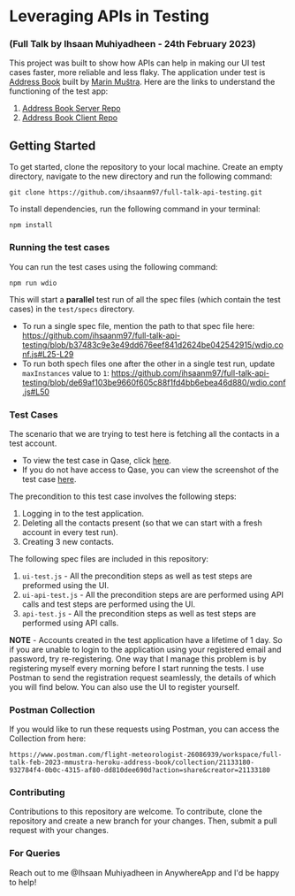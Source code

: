 # Leveraging APIs in Testing
### (Full Talk by Ihsaan Muhiyadheen - 24th February 2023)

This project was built to show how APIs can help in making our UI test cases faster, more reliable and less flaky. The application under test is [Address Book](https://mmustra-address-book.herokuapp.com/) built by [Marin Muštra](https://github.com/mmustra). Here are the links to understand the functioning of the test app:
1) [Address Book Server Repo](https://github.com/mmustra/address-book-server)
2) [Address Book Client Repo](https://github.com/mmustra/address-book-client)

## Getting Started

To get started, clone the repository to your local machine. Create an empty directory, navigate to the new directory and run the following command:
```console
git clone https://github.com/ihsaanm97/full-talk-api-testing.git
```
To install dependencies, run the following command in your terminal:
```console
npm install
```

### Running the test cases
You can run the test cases using the following command:
```console
npm run wdio
```
This will start a **parallel** test run of all the spec files (which contain the test cases) in the `test/specs` directory.
- To run a single spec file, mention the path to that spec file here:
https://github.com/ihsaanm97/full-talk-api-testing/blob/b37483c9e3e49dd676eef841d2624be042542915/wdio.conf.js#L25-L29
- To run both spech files one after the other in a single test run, update `maxInstances` value to `1`:
https://github.com/ihsaanm97/full-talk-api-testing/blob/de69af103be9660f605c88f1fd4bb6ebea46d880/wdio.conf.js#L50

### Test Cases
The scenario that we are trying to test here is fetching all the contacts in a test account.
- To view the test case in Qase, click [here](https://app.qase.io/project/DP?case=9&previewMode=modal&suite=3).
- If you do not have access to Qase, you can view the screenshot of the test case [here](https://share.anysnap.app/fXSMJa9bw9f1).

The precondition to this test case involves the following steps:
1) Logging in to the test application.
2) Deleting all the contacts present (so that we can start with a fresh account in every test run).
3) Creating 3 new contacts.

The following spec files are included in this repository:
1) `ui-test.js` - All the precondition steps as well as test steps are preformed using the UI.
2) `ui-api-test.js` - All the precondition steps are are performed using API calls and test steps are performed using the UI.
3) `api-test.js` - All the precondition steps as well as test steps are performed using API calls. 

**NOTE** - Accounts created in the test application have a lifetime of 1 day. So if you are unable to login to the application using your registered email and password, try re-registering. One way that I manage this problem is by registering myself every morning before I start running the tests. I use Postman to send the registration request seamlessly, the details of which you will find below. You can also use the UI to register yourself.

### Postman Collection
If you would like to run these requests using Postman, you can access the Collection from here:
```url
https://www.postman.com/flight-meteorologist-26086939/workspace/full-talk-feb-2023-mmustra-heroku-address-book/collection/21133180-932784f4-0b0c-4315-af80-dd810dee690d?action=share&creator=21133180
```

### Contributing
Contributions to this repository are welcome. To contribute, clone the repository and create a new branch for your changes. Then, submit a pull request with your changes.

### For Queries
Reach out to me @Ihsaan Muhiyadheen in AnywhereApp and I'd be happy to help!
